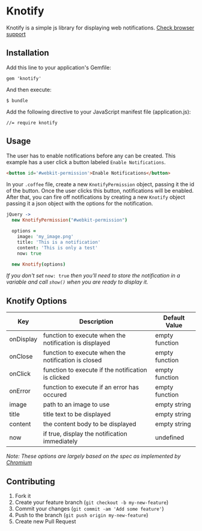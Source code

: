 # Knotify

Knotify is a simple js library for displaying web notifications. [Check browser support](http://caniuse.com/#search=notification)

## Installation

Add this line to your application's Gemfile:

    gem 'knotify'

And then execute:

    $ bundle

Add the following directive to your JavaScript manifest file (application.js):

    //= require knotify

## Usage

The user has to enable notifications before any can be created. This example has a user click a button labeled ````Enable Notifications````.

````html
<button id='#webkit-permission'>Enable Notifications</button>
````

In your ````.coffee```` file, create a new ````KnotifyPermission```` object, passing it the id of the button. Once the user clicks this button, notifications will be enabled. After that, you can fire off notifications by creating a new ````Knotify```` object passing it a json object with the options for the notification.

````coffeescript
jQuery ->
  new KnotifyPermission("#webkit-permission")

  options =
    image: 'my_image.png'
    title: 'This is a notification'
    content: 'This is only a test'
    now: true

  new Knotify(options)
````

_If you don't set_ ````now: true```` _then you'll need to store the notification in a variable and call ````show()```` when you are ready to display it._

## Knotify Options

| Key      | Description                                            | Default Value |
|----------|--------------------------------------------------------|---------------|
| onDisplay| function to execute when the notification is displayed | empty function|
| onClose  | function to execute when the notification is closed    | empty function|
| onClick  | function to execute if the notification is clicked     | empty function|
| onError  | function to execute if an error has occured            | empty function|
| image    | path to an image to use                                | empty string  |
| title    | title text to be displayed                             | empty string  |
| content  | the content body to be displayed                       | empty string  |
| now      | if true, display the notification immediately          | undefined     |

_Note: These options are largely based on the spec as implemented by [Chromium](http://www.chromium.org/developers/design-documents/desktop-notifications/api-specification)_

## Contributing

1. Fork it
2. Create your feature branch (`git checkout -b my-new-feature`)
3. Commit your changes (`git commit -am 'Add some feature'`)
4. Push to the branch (`git push origin my-new-feature`)
5. Create new Pull Request
